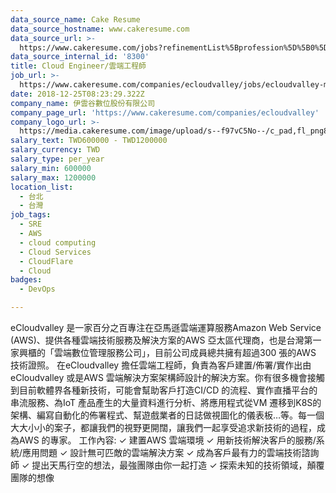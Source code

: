 ```yaml
---
data_source_name: Cake Resume
data_source_hostname: www.cakeresume.com
data_source_url: >-
  https://www.cakeresume.com/jobs?refinementList%5Bprofession%5D%5B0%5D=tech_devops&refi[…]5D=per_year&range%5Bsalary_range%5D%5Bmin%5D=1000000&page=2
data_source_internal_id: '8300'
title: Cloud Engineer/雲端工程師
job_url: >-
  https://www.cakeresume.com/companies/ecloudvalley/jobs/ecloudvalley-msp-cloud-engineer
date: 2018-12-25T08:23:29.322Z
company_name: 伊雲谷數位股份有限公司
company_page_url: 'https://www.cakeresume.com/companies/ecloudvalley'
company_logo_url: >-
  https://media.cakeresume.com/image/upload/s--f97vC5No--/c_pad,fl_png8,h_200,w_200/v1620025131/plasvlv0yqm9knu5hcyb.png
salary_text: TWD600000 - TWD1200000
salary_currency: TWD
salary_type: per_year
salary_min: 600000
salary_max: 1200000
location_list:
  - 台北
  - 台灣
job_tags:
  - SRE
  - AWS
  - cloud computing
  - Cloud Services
  - CloudFlare
  - Cloud
badges:
  - DevOps

---
```


eCloudvalley 是一家百分之百專注在亞馬遜雲端運算服務Amazon Web Service (AWS)、提供各種雲端技術服務及解決方案的AWS 亞太區代理商，也是台灣第一家興櫃的「雲端數位管理服務公司」，目前公司成員總共擁有超過300 張的AWS 技術證照。 在eCloudvalley 擔任雲端工程師，負責為客戶建置/佈署/實作出由eCloudvalley 或是AWS 雲端解決方案架構師設計的解決方案。你有很多機會接觸到目前軟體界各種新技術，可能會幫助客戶打造CI/CD 的流程、實作直播平台的串流服務、為IoT 產品產生的大量資料進行分析、將應用程式從VM 遷移到K8S的架構、編寫自動化的佈署程式、幫遊戲業者的日誌做視圖化的儀表板…等。每一個大大小小的案子，都讓我們的視野更開闊，讓我們一起享受追求新技術的過程，成為AWS 的專家。 工作內容: ✓ 建置AWS 雲端環境 ✓ 用新技術解決客戶的服務/系統/應用問題 ✓ 設計無可匹敵的雲端解決方案 ✓ 成為客戶最有力的雲端技術諮詢師 ✓ 提出天馬行空的想法，最強團隊由你一起打造 ✓ 探索未知的技術領域，顛覆團隊的想像
